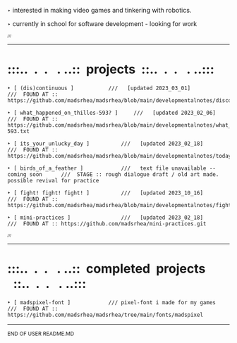 ‣ interested in making video games and tinkering with robotics.
	
‣ currently in school for software development - looking for work




<sub><sub><sub>///</sub></sub></sub>
********************************************************************************
	


<h1><b>:::..&nbsp;&nbsp;.&nbsp;&nbsp;.&nbsp;&nbsp;&nbsp;.&nbsp;..::&nbsp;&nbsp;projects&nbsp;&nbsp;::..&nbsp;&nbsp;.&nbsp;&nbsp;.&nbsp;&nbsp;&nbsp;.&nbsp;..:::</b></h1>

    ‣ [ (dis)continuous ]     		///   [updated 2023_03_01]				///  FOUND AT :: https://github.com/madsrhea/madsrhea/blob/main/developmentalnotes/discontinuous.md
    
    ‣ [ what_happened_on_thilles-593? ] 	///   [updated 2023_02_06]				///  FOUND AT :: https://github.com/madsrhea/madsrhea/blob/main/developmentalnotes/what_happened_on_thilles-593.txt
    
    ‣ [ its_your_unlucky_day ]    		///   [updated 2023_02_18]				///  FOUND AT :: https://github.com/madsrhea/madsrhea/blob/main/developmentalnotes/todays_your_unlucky_day.txt
    
    ‣ [ birds_of_a_feather ]      		///   text file unavailable -- coming soon		///  STAGE :: rough dialogue draft / old art made. possible revival for practice
    
    ‣ [ fight! fight! fight! ]      	///   [updated 2023_10_16]				///  FOUND AT :: https://github.com/madsrhea/madsrhea/blob/main/developmentalnotes/fightfightfight.txt

    ‣ [ mini-practices ]          		///   [updated 2023_02_18]				///  FOUND AT :: https://github.com/madsrhea/mini-practices.git

    
    
    
<sub><sub><sub> /// </sub></sub></sub>
********************************************************************************
    
    
  <h1><b>:::..&nbsp;&nbsp;.&nbsp;&nbsp;.&nbsp;&nbsp;&nbsp;.&nbsp;..::&nbsp;&nbsp;completed&nbsp;&nbsp;projects &nbsp;&nbsp;::..&nbsp;&nbsp;.&nbsp;&nbsp;.&nbsp;&nbsp;&nbsp;.&nbsp;..:::</b></h1>

	‣ [ madspixel-font ]			///	pixel-font i made for my games			///  FOUND AT :: https://github.com/madsrhea/madsrhea/tree/main/fonts/madspixel
                          
                          
********************************************************************************
<sub>END OF USER README.MD             
                                   
